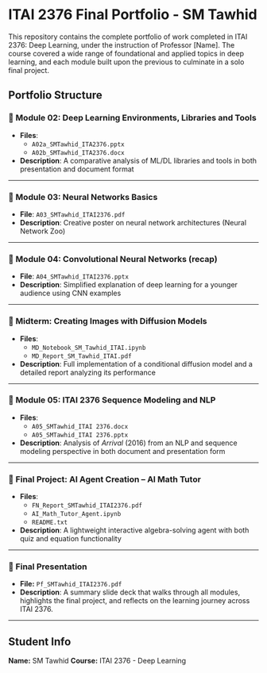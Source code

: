 # ITAI 2376 Final Portfolio - SM Tawhid

This repository contains the complete portfolio of work completed in ITAI 2376: Deep Learning, under the instruction of Professor \[Name]. The course covered a wide range of foundational and applied topics in deep learning, and each module built upon the previous to culminate in a solo final project.

## Portfolio Structure

### 📁 Module 02: Deep Learning Environments, Libraries and Tools
- **Files**:
  - `A02a_SMTawhid_ITA2376.pptx`
  - `A02b_SMTawhid_ITA2376.docx`
- **Description**: A comparative analysis of ML/DL libraries and tools in both presentation and document format

---

### 📁 Module 03: Neural Networks Basics
- **File**: `A03_SMTawhid_ITAI2376.pdf`
- **Description**: Creative poster on neural network architectures (Neural Network Zoo)

---

### 📁 Module 04: Convolutional Neural Networks (recap)
- **File**: `A04_SMTawhid_ITAI2376.pptx`
- **Description**: Simplified explanation of deep learning for a younger audience using CNN examples

---

### 📁 Midterm: Creating Images with Diffusion Models
- **Files**:
  - `MD_Notebook_SM_Tawhid_ITAI.ipynb`
  - `MD_Report_SM_Tawhid_ITAI.pdf`
- **Description**: Full implementation of a conditional diffusion model and a detailed report analyzing its performance

---

### 📁 Module 05: ITAI 2376 Sequence Modeling and NLP
- **Files**:
  - `A05_SMTawhid_ITAI 2376.docx`
  - `A05_SMTawhid_ITAI 2376.pptx`
- **Description**: Analysis of *Arrival* (2016) from an NLP and sequence modeling perspective in both document and presentation form

---

### 📁 Final Project: AI Agent Creation – AI Math Tutor
- **Files**:
  - `FN_Report_SMTawhid_ITAI2376.pdf`
  - `AI_Math_Tutor_Agent.ipynb`
  - `README.txt`
- **Description**: A lightweight interactive algebra-solving agent with both quiz and equation functionality

---

### 📁 Final Presentation

- **File:** `Pf_SMTawhid_ITAI2376.pdf`
- **Description**: A summary slide deck that walks through all modules, highlights the final project, and reflects on the learning journey across ITAI 2376.

---

## Student Info

**Name:** SM Tawhid
**Course:** ITAI 2376 - Deep Learning
